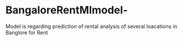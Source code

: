 # BangaloreRentMlmodel-
Model is regarding prediction of rental analysis of several loacations in Banglore for Rent
